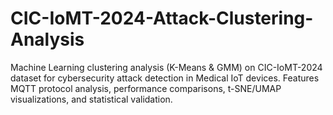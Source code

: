 # CIC-IoMT-2024-Attack-Clustering-Analysis
Machine Learning clustering analysis (K-Means &amp; GMM) on CIC-IoMT-2024 dataset for cybersecurity attack detection in Medical IoT devices. Features MQTT protocol analysis, performance comparisons, t-SNE/UMAP visualizations, and statistical validation.
